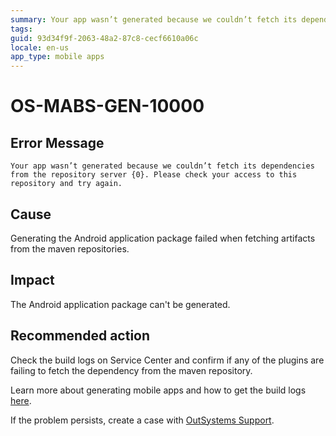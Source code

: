 ```yaml
---
summary: Your app wasn’t generated because we couldn’t fetch its dependencies from the repository server {0}. Please check your access to this repository and try again.
tags:
guid: 93d34f9f-2063-48a2-87c8-cecf6610a06c
locale: en-us
app_type: mobile apps
---
```


# OS-MABS-GEN-10000

## Error Message

`Your app wasn’t generated because we couldn’t fetch its dependencies from the repository server {0}. Please check your access to this repository and try again.`

## Cause

Generating the Android application package failed when fetching artifacts from the maven repositories.

## Impact

The Android application package can't be generated.

## Recommended action

Check the build logs on Service Center and confirm if any of the plugins are failing to fetch the dependency from the maven repository.

Learn more about generating mobile apps and how to get the build logs [here](https://success.outsystems.com/Documentation/11/Delivering_Mobile_Apps/Generate_and_Distribute_Your_Mobile_App#download-mobile-app-build-logs).

If the problem persists, create a case with [OutSystems Support](https://success.outsystems.com/Support).
